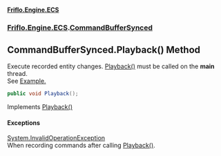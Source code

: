 #### [Friflo.Engine.ECS](index.md 'index')
### [Friflo.Engine.ECS](Friflo.Engine.ECS.md 'Friflo.Engine.ECS').[CommandBufferSynced](CommandBufferSynced.md 'Friflo.Engine.ECS.CommandBufferSynced')

## CommandBufferSynced.Playback() Method

Execute recorded entity changes. [Playback()](CommandBufferSynced.Playback().md 'Friflo.Engine.ECS.CommandBufferSynced.Playback()') must be called on the <b>main</b> thread.<br/>
See <a href="https://github.com/friflo/Friflo.Json.Fliox/wiki/Examples-~-Optimization#commandbuffer">Example.</a>

```csharp
public void Playback();
```

Implements [Playback()](ICommandBuffer.Playback().md 'Friflo.Engine.ECS.ICommandBuffer.Playback()')

#### Exceptions

[System.InvalidOperationException](https://docs.microsoft.com/en-us/dotnet/api/System.InvalidOperationException 'System.InvalidOperationException')  
When recording commands after calling [Playback()](CommandBufferSynced.Playback().md 'Friflo.Engine.ECS.CommandBufferSynced.Playback()').<br/>